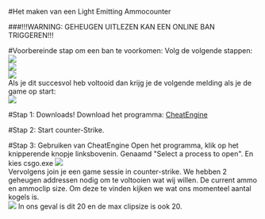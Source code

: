 #Het maken van een Light Emitting Ammocounter

###!!!WARNING: GEHEUGEN UITLEZEN KAN EEN ONLINE BAN TRIGGEREN!!!

#Voorbereinde stap om een ban te voorkomen:
Volg de volgende stappen:  
<img src="http://u.cubeupload.com/Thovex/6.png">  
<img src="http://u.cubeupload.com/Thovex/7.png">  
<img src="http://u.cubeupload.com/Thovex/8.png">  
Als je dit succesvol heb voltooid dan krijg je de volgende melding als je de game op start:  
<img src="http://u.cubeupload.com/Thovex/9.png">

#Stap 1: Downloads!
Download het programma: [CheatEngine](http://mirror3.cheatengine.org/download/d1/CheatEngine65.exe)  

#Stap 2: Start counter-Strike.

#Stap 3: Gebruiken van CheatEngine
Open het programma, klik op het knipperende knopje linksbovenin. Genaamd "Select a process to open". En kies csgo.exe
<img src="http://u.cubeupload.com/Thovex/51510.png">  
Vervolgens join je een game sessie in counter-strike. 
We hebben 2 geheugen addressen nodig om te voltooien wat wij willen. De current ammo en ammoclip size.
Om deze te vinden kijken we wat ons momenteel aantal kogels is.  
<img src="http://u.cubeupload.com/Thovex/11.png">
In ons geval is dit 20 en de max clipsize is ook 20.

